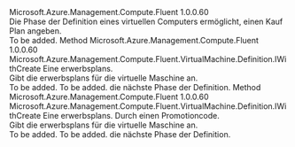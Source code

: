 <Type Name="IWithPlan" FullName="Microsoft.Azure.Management.Compute.Fluent.VirtualMachine.Definition.IWithPlan">
  <TypeSignature Language="C#" Value="public interface IWithPlan" />
  <TypeSignature Language="ILAsm" Value=".class public interface auto ansi abstract IWithPlan" />
  <TypeSignature Language="DocId" Value="T:Microsoft.Azure.Management.Compute.Fluent.VirtualMachine.Definition.IWithPlan" />
  <TypeSignature Language="VB.NET" Value="Public Interface IWithPlan" />
  <TypeSignature Language="F#" Value="type IWithPlan = interface" />
  <AssemblyInfo>
    <AssemblyName>Microsoft.Azure.Management.Compute.Fluent</AssemblyName>
    <AssemblyVersion>1.0.0.60</AssemblyVersion>
  </AssemblyInfo>
  <Interfaces />
  <Docs>
    <summary>
            Die Phase der Definition eines virtuellen Computers ermöglicht, einen Kauf Plan angeben.
            </summary>
    <remarks>To be added.</remarks>
  </Docs>
  <Members>
    <Member MemberName="WithPlan">
      <MemberSignature Language="C#" Value="public Microsoft.Azure.Management.Compute.Fluent.VirtualMachine.Definition.IWithCreate WithPlan (Microsoft.Azure.Management.Compute.Fluent.Models.PurchasePlan plan);" />
      <MemberSignature Language="ILAsm" Value=".method public hidebysig newslot virtual instance class Microsoft.Azure.Management.Compute.Fluent.VirtualMachine.Definition.IWithCreate WithPlan(class Microsoft.Azure.Management.Compute.Fluent.Models.PurchasePlan plan) cil managed" />
      <MemberSignature Language="DocId" Value="M:Microsoft.Azure.Management.Compute.Fluent.VirtualMachine.Definition.IWithPlan.WithPlan(Microsoft.Azure.Management.Compute.Fluent.Models.PurchasePlan)" />
      <MemberSignature Language="VB.NET" Value="Public Function WithPlan (plan As PurchasePlan) As IWithCreate" />
      <MemberSignature Language="F#" Value="abstract member WithPlan : Microsoft.Azure.Management.Compute.Fluent.Models.PurchasePlan -&gt; Microsoft.Azure.Management.Compute.Fluent.VirtualMachine.Definition.IWithCreate" Usage="iWithPlan.WithPlan plan" />
      <MemberType>Method</MemberType>
      <AssemblyInfo>
        <AssemblyName>Microsoft.Azure.Management.Compute.Fluent</AssemblyName>
        <AssemblyVersion>1.0.0.60</AssemblyVersion>
      </AssemblyInfo>
      <ReturnValue>
        <ReturnType>Microsoft.Azure.Management.Compute.Fluent.VirtualMachine.Definition.IWithCreate</ReturnType>
      </ReturnValue>
      <Parameters>
        <Parameter Name="plan" Type="Microsoft.Azure.Management.Compute.Fluent.Models.PurchasePlan" />
      </Parameters>
      <Docs>
        <param name="plan">Eine erwerbsplans.</param>
        <summary>
            Gibt die erwerbsplans für die virtuelle Maschine an.
            </summary>
        <returns>To be added.</returns>
        <remarks>To be added.</remarks>
        <return>die nächste Phase der Definition.</return>
      </Docs>
    </Member>
    <Member MemberName="WithPromotionalPlan">
      <MemberSignature Language="C#" Value="public Microsoft.Azure.Management.Compute.Fluent.VirtualMachine.Definition.IWithCreate WithPromotionalPlan (Microsoft.Azure.Management.Compute.Fluent.Models.PurchasePlan plan, string promotionCode);" />
      <MemberSignature Language="ILAsm" Value=".method public hidebysig newslot virtual instance class Microsoft.Azure.Management.Compute.Fluent.VirtualMachine.Definition.IWithCreate WithPromotionalPlan(class Microsoft.Azure.Management.Compute.Fluent.Models.PurchasePlan plan, string promotionCode) cil managed" />
      <MemberSignature Language="DocId" Value="M:Microsoft.Azure.Management.Compute.Fluent.VirtualMachine.Definition.IWithPlan.WithPromotionalPlan(Microsoft.Azure.Management.Compute.Fluent.Models.PurchasePlan,System.String)" />
      <MemberSignature Language="VB.NET" Value="Public Function WithPromotionalPlan (plan As PurchasePlan, promotionCode As String) As IWithCreate" />
      <MemberSignature Language="F#" Value="abstract member WithPromotionalPlan : Microsoft.Azure.Management.Compute.Fluent.Models.PurchasePlan * string -&gt; Microsoft.Azure.Management.Compute.Fluent.VirtualMachine.Definition.IWithCreate" Usage="iWithPlan.WithPromotionalPlan (plan, promotionCode)" />
      <MemberType>Method</MemberType>
      <AssemblyInfo>
        <AssemblyName>Microsoft.Azure.Management.Compute.Fluent</AssemblyName>
        <AssemblyVersion>1.0.0.60</AssemblyVersion>
      </AssemblyInfo>
      <ReturnValue>
        <ReturnType>Microsoft.Azure.Management.Compute.Fluent.VirtualMachine.Definition.IWithCreate</ReturnType>
      </ReturnValue>
      <Parameters>
        <Parameter Name="plan" Type="Microsoft.Azure.Management.Compute.Fluent.Models.PurchasePlan" />
        <Parameter Name="promotionCode" Type="System.String" />
      </Parameters>
      <Docs>
        <param name="plan">Eine erwerbsplans.</param>
        <param name="promotionCode">Durch einen Promotioncode.</param>
        <summary>
            Gibt die erwerbsplans für die virtuelle Maschine an.
            </summary>
        <returns>To be added.</returns>
        <remarks>To be added.</remarks>
        <return>die nächste Phase der Definition.</return>
      </Docs>
    </Member>
  </Members>
</Type>
